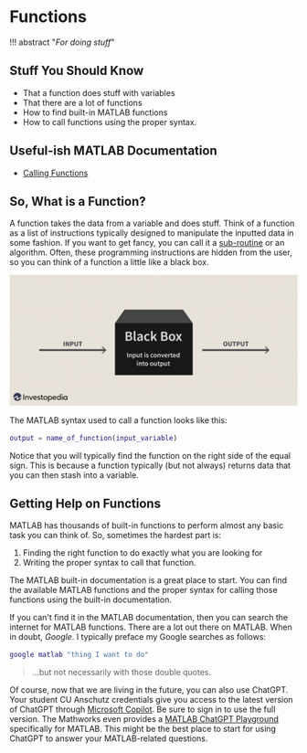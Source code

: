 # Functions

!!! abstract "*For doing stuff*"

## Stuff You Should Know

* That a function does stuff with variables
* That there are a lot of functions
* How to find built-in MATLAB functions
* How to call functions using the proper syntax.

## Useful-ish MATLAB Documentation

* [Calling Functions](http://www.mathworks.com/help/matlab/learn_matlab/calling-functions.html)

## So, What is a Function?

A function takes the data from a variable and does stuff. Think of a function as a list of instructions typically designed to manipulate the inputted data in some fashion. If you want to get fancy, you can call it a [sub-routine](https://en.wikipedia.org/wiki/Subroutine) or an algorithm. Often, these programming instructions are hidden from the user, so you can think of a function a little like a black box.

![Function as a Black Box][img_black_box]

[img_black_box]:images/black_box.png

The MATLAB syntax used to call a function looks like this:

```matlab
output = name_of_function(input_variable)
```

Notice that you will typically find the function on the right side of the equal sign. This is because a function typically (but not always) returns data that you can then stash into a variable.

## Getting Help on Functions

MATLAB has thousands of built-in functions to perform almost any basic task you can think of. So, sometimes the hardest part is:

1. Finding the right function to do exactly what you are looking for
2. Writing the proper syntax to call that function.

The MATLAB built-in documentation is a great place to start. You can find the available MATLAB functions and the proper syntax for calling those functions using the built-in documentation.

If you can't find it in the MATLAB documentation, then you can search the internet for MATLAB functions. There are a lot out there on MATLAB. When in doubt, *Google*. I typically preface my Google searches as follows:

```matlab
google matlab "thing I want to do"
```

>…but not necessarily with those double quotes.

Of course, now that we are living in the future, you can also use ChatGPT. Your student CU Anschutz credentials give you access to the latest version of ChatGPT through  [Microsoft Copilot](https://copilot.microsoft.com). Be sure to sign in to use the full version. The Mathworks even provides a [MATLAB ChatGPT Playground](https://www.mathworks.com/matlabcentral/playground/new) specifically for MATLAB. This might be the best place to start for using ChatGPT to answer your MATLAB-related questions.
